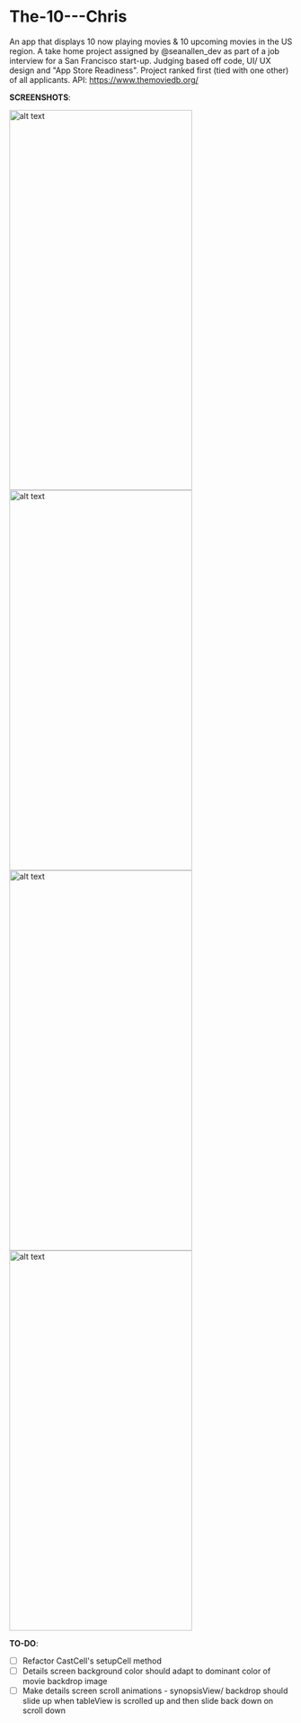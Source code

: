 # The-10---Chris
An app that displays 10 now playing movies &amp; 10 upcoming movies in the US region. A take home project assigned by @seanallen_dev as part of a job interview for a San Francisco start-up. Judging based off code, UI/ UX design and "App Store Readiness". Project ranked first (tied with one other) of all applicants. API: https://www.themoviedb.org/

<b>SCREENSHOTS</b>:

<img src="https://user-images.githubusercontent.com/8717712/53760662-6b609480-3e78-11e9-9e22-cfcffc0c9c1e.png" alt="alt text" width="325" height="675">
<img src="https://user-images.githubusercontent.com/8717712/52974618-0769a680-3377-11e9-8e9b-85924df68f1c.png" alt="alt text" width="325" height="675">
<img src="https://user-images.githubusercontent.com/8717712/52974617-06d11000-3377-11e9-8426-5ebef9f1ed00.png" alt="alt text" width="325" height="675">
<img src="https://user-images.githubusercontent.com/8717712/52974616-06d11000-3377-11e9-859b-ff8496d12934.png" alt="alt text" width="325" height="675">

<b>TO-DO</b>: 

 - [ ] Refactor CastCell's setupCell method
 - [ ] Details screen background color should adapt to dominant color of movie backdrop image
 - [ ] Make details screen scroll animations - synopsisView/ backdrop should slide up when tableView is scrolled up and then slide back down on scroll down
